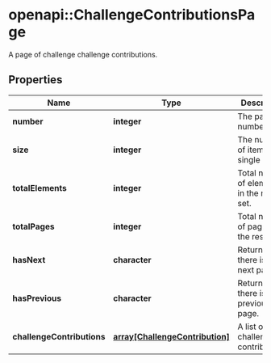 # openapi::ChallengeContributionsPage

A page of challenge challenge contributions.

## Properties

| Name                       | Type                                                         | Description                                 | Notes |
| -------------------------- | ------------------------------------------------------------ | ------------------------------------------- | ----- |
| **number**                 | **integer**                                                  | The page number.                            |
| **size**                   | **integer**                                                  | The number of items in a single page.       |
| **totalElements**          | **integer**                                                  | Total number of elements in the result set. |
| **totalPages**             | **integer**                                                  | Total number of pages in the result set.    |
| **hasNext**                | **character**                                                | Returns if there is a next page.            |
| **hasPrevious**            | **character**                                                | Returns if there is a previous page.        |
| **challengeContributions** | [**array[ChallengeContribution]**](ChallengeContribution.md) | A list of challenge contributions.          |

